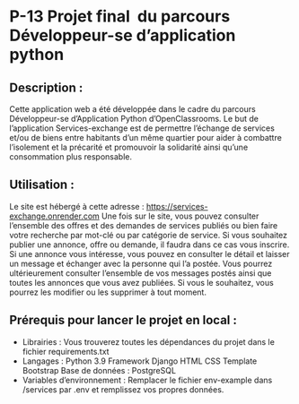 # P-13 Projet final  du parcours Développeur-se d’application python

## Description :
Cette application web a été développée dans le cadre du parcours Développeur-se d’Application Python d’OpenClassrooms. Le but de l’application Services-exchange est de permettre l’échange de services et/ou de biens entre habitants d’un même quartier pour aider à combattre l’isolement et la précarité et promouvoir la solidarité ainsi qu’une consommation plus responsable.

## Utilisation :
Le site est hébergé à cette adresse : https://services-exchange.onrender.com
Une fois sur le site, vous pouvez consulter l’ensemble des offres et des demandes de services publiés ou bien faire votre recherche par mot-clé ou par catégorie de service. Si vous souhaitez publier une annonce, offre ou demande, il faudra dans ce cas vous inscrire. Si une annonce vous intéresse, vous pouvez en consulter le détail et laisser un message et échanger avec la personne qui l’a postée. Vous pourrez ultérieurement consulter l’ensemble de vos messages postés ainsi que toutes les annonces que vous avez publiées. Si vous le souhaitez, vous pourrez les modifier ou les supprimer à tout moment. 

## Prérequis pour lancer le projet en local :
- Librairies :
Vous trouverez toutes les dépendances du projet dans le fichier requirements.txt
- Langages : 
Python 3.9
Framework Django
HTML
CSS
Template Bootstrap 
Base de données :
PostgreSQL
- Variables d’environnement :
Remplacer le fichier env-example dans /services par .env et remplissez vos propres données.